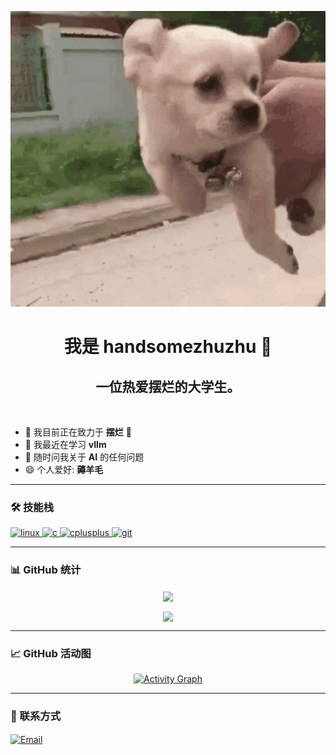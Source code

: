 <!-- 开头可以放一个有趣的 Banner 或 GIF 动图 -->
<p align="center">
  <img src="https://raw.githubusercontent.com/handsomezhuzhu/handsomezhuzhu/main/github_header_image1.gif" alt="Header Banner" width="800"/>
  <!-- 提示：如果你还没有上传这张图片，它会显示为一个损坏的图标。请在你的仓库里创建一个 assets 文件夹并上传图片。-->
</p>

<h1 align="center">我是 handsomezhuzhu 👋</h1>
<h2 align="center">一位热爱摆烂的大学生。</h2>

<br>

<!-- 个人信息 (已修正换行) -->
- 🔭 我目前正在致力于 **摆烂** 🌱
- 🌱 我最近在学习 **vllm**
- 💬 随时问我关于 **AI** 的任何问题
- 😄 个人爱好: **薅羊毛**

---

### 🛠️ 技能栈

<!-- 技能徽章现在是 Linux, C, C++, Git, 并且在同一行 -->
<p align="left">
  <a href="https://www.linux.org/" target="_blank" rel="noreferrer">
    <img src="https://img.shields.io/badge/Linux-FCC624?style=for-the-badge&logo=linux&logoColor=black" alt="linux"/>
  </a>
  <a href="https://en.cppreference.com/w/c/language" target="_blank" rel="noreferrer">
    <img src="https://img.shields.io/badge/C-A8B9CC?style=for-the-badge&logo=c&logoColor=white" alt="c"/>
  </a>
  <a href="https://isocpp.org/" target="_blank" rel="noreferrer">
    <img src="https://img.shields.io/badge/C++-00599C?style=for-the-badge&logo=cplusplus&logoColor=white" alt="cplusplus"/>
  </a>
  <a href="https://git-scm.com/" target="_blank" rel="noreferrer">
    <img src="https://img.shields.io/badge/Git-F05032?style=for-the-badge&logo=git&logoColor=white" alt="git"/>
  </a>
</p>

---

### 📊 GitHub 统计
<p align="center">
  <img align="center" src="https://github-readme-stats.vercel.app/api?username=handsomezhuzhu&locale=cn&line_height=33&show_icons=true&theme=tokyonight&rank_icon=default"/>
</p>
<p align="center">
  <img align="center"src="https://github-readme-stats.vercel.app/api/top-langs/?username=handsomezhuzhu&locale=cn&line_height=33&theme=tokyonight&langs_count=5&layout=compact"/>
</p>

---

### 📈 GitHub 活动图
<p align="center">
  <a href="https://github.com/ashutosh00710/github-readme-activity-graph">
    <img alt="Activity Graph" src="https://github-readme-activity-graph.vercel.app/graph?username=handsomezhuzhu&theme=react-dark&hide_border=true&area=true" />
  </a>
</p>

---

### 🔗 联系方式
<p align="left">
  <a href="mailto:2658601135@qq.com" target="blank"><img align="center" src="https://img.shields.io/badge/Email-D14836?style=for-the-badge&logo=gmail&logoColor=white" alt="Email"/></a>
</p>

<br>

